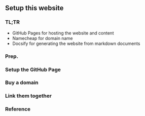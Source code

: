 

## Setup this website

### TL;TR

- GitHub Pages for hosting the website and content
- Namecheap for domain name
- Docsify for generating the website from markdown documents


### Prep.

### Setup the GitHub Page

### Buy a domain

### Link them together


### Reference
